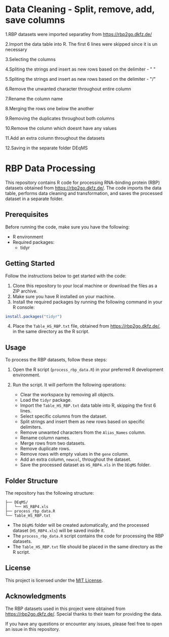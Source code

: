 # Data Cleaning - Split, remove, add, save columns

1.RBP datasets were imported separatley from https://rbp2go.dkfz.de/

2.Import the data table into R. The first 6 lines were skipped since it is un necessary

3.Selecting the columns

4.Spliting the strings and insert as new rows based on the delimiter - " "

5.Spliting the strings and insert as new rows based on the delimiter - "/"

6.Remove the unwanted character throughout entire column

7.Rename the column name

8.Merging the rows one below the another

9.Removing the duplicates throughout both columns

10.Remove the column which doesnt have any values

11.Add an extra column throughout the datasets

12.Saving in the separate folder DEqMS

# RBP Data Processing

This repository contains R code for processing RNA-binding protein (RBP) datasets obtained from https://rbp2go.dkfz.de/. The code imports the data table, performs data cleaning and transformation, and saves the processed dataset in a separate folder.

## Prerequisites

Before running the code, make sure you have the following:

- R environment
- Required packages:
  - tidyr

## Getting Started

Follow the instructions below to get started with the code:

1. Clone this repository to your local machine or download the files as a ZIP archive.
2. Make sure you have R installed on your machine.
3. Install the required packages by running the following command in your R console:

```R
install.packages("tidyr")
```

4. Place the `Table_HS_RBP.txt` file, obtained from https://rbp2go.dkfz.de/, in the same directory as the R script.

## Usage

To process the RBP datasets, follow these steps:

1. Open the R script (`process_rbp_data.R`) in your preferred R development environment.
2. Run the script. It will perform the following operations:

   - Clear the workspace by removing all objects.
   - Load the `tidyr` package.
   - Import the `Table_HS_RBP.txt` data table into R, skipping the first 6 lines.
   - Select specific columns from the dataset.
   - Split strings and insert them as new rows based on specific delimiters.
   - Remove unwanted characters from the `Alias_Names` column.
   - Rename column names.
   - Merge rows from two datasets.
   - Remove duplicate rows.
   - Remove rows with empty values in the `gene` column.
   - Add an extra column, `newcol`, throughout the dataset.
   - Save the processed dataset as `HS_RBP4.xls` in the `DEqMS` folder.

## Folder Structure

The repository has the following structure:

```
├── DEqMS/
│   └── HS_RBP4.xls
├── process_rbp_data.R
└── Table_HS_RBP.txt
```

- The `DEqMS` folder will be created automatically, and the processed dataset (`HS_RBP4.xls`) will be saved inside it.
- The `process_rbp_data.R` script contains the code for processing the RBP datasets.
- The `Table_HS_RBP.txt` file should be placed in the same directory as the R script.

## License

This project is licensed under the [MIT License](LICENSE).

## Acknowledgments

The RBP datasets used in this project were obtained from https://rbp2go.dkfz.de/. Special thanks to their team for providing the data.

If you have any questions or encounter any issues, please feel free to open an issue in this repository.

